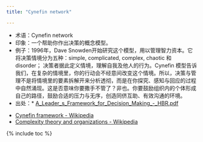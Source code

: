 ```yaml
---
title: "Cynefin network"

---
```




- 术语：Cynefin network 
- 印象：一个帮助你作出决策的概念模型。
- 例子：1996年，Dave Snowden开始研究这个模型，用以管理智力资本。它将决策情境分为五种：simple, complicated, complex, chaotic 和 disorder； 决策者据此定义情境，理解自我及他人的行为。Cynefin 模型告诉我们，在复杂的情境里，你的行动会不经意间改变这个情境。所以，决策与管理不是将情境里的要素拆解开来分析透彻，而是在你探究、感知与回应的过程中自然涌现。这是否意味你要撒手不管了？非也。你要鼓励组织内的个体形成自己的路径，鼓励合适的压力与无序，创造同侪互助、有效沟通的环境。
- 出处：* [A_Leader_s_Framework_for_Decision_Making_-_HBR.pdf](http://s3.amazonaws.com/academia.edu.documents/3459515/A_Leader_s_Framework_for_Decision_Making_-_HBR.pdf?AWSAccessKeyId=AKIAIWOWYYGZ2Y53UL3A&Expires=1496644174&Signature=YxoVYaFG8nMgiewj7LVyWc8KELc%3D&response-content-disposition=inline%3B%20filename%3DA_leaders_framework_for_decision_making.pdf)
* [Cynefin framework - Wikipedia](https://en.wikipedia.org/wiki/Cynefin_framework)
* [Complexity theory and organizations - Wikipedia](https://en.wikipedia.org/wiki/Complexity_theory_and_organizations)

{% include toc %}

